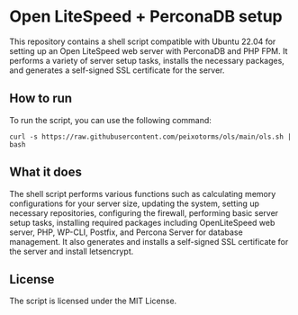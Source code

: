 # Open LiteSpeed + PerconaDB setup

This repository contains a shell script compatible with Ubuntu 22.04 for setting up an Open LiteSpeed web server with PerconaDB and PHP FPM. It performs a variety of server setup tasks, installs the necessary packages, and generates a self-signed SSL certificate for the server.

## How to run

To run the script, you can use the following command:

```curl -s https://raw.githubusercontent.com/peixotorms/ols/main/ols.sh | bash```


## What it does

The shell script performs various functions such as calculating memory configurations for your server size, updating the system, setting up necessary repositories, configuring the firewall, performing basic server setup tasks, installing required packages including OpenLiteSpeed web server, PHP, WP-CLI, Postfix, and Percona Server for database management. It also generates and installs a self-signed SSL certificate for the server and install letsencrypt.

## License

The script is licensed under the MIT License.
